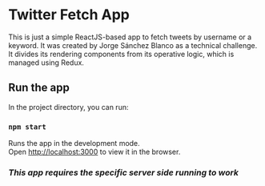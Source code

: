 # Twitter Fetch App
This is just a simple ReactJS-based app to fetch tweets by username or a keyword. It was created by Jorge Sánchez Blanco as a technical challenge. It divides its rendering components from its operative logic, which is managed using Redux.


## Run the app

In the project directory, you can run:

### `npm start`

Runs the app in the development mode.<br />
Open [http://localhost:3000](http://localhost:3000) to view it in the browser.


### *This app requires the specific server side running to work*
